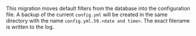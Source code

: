 This migration moves default filters from the database into the configuration file. A backup of the current `config.yml` will be created in the same directory with the name `config.yml.59.<date and time>`. The exact filename is written to the log.